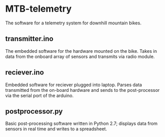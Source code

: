 # MTB-telemetry

The software for a telemetry system for downhill mountain bikes.

## transmitter.ino

The embedded software for the hardware mounted on the bike. Takes in data from the onboard array of sensors and transmits via radio module.

## reciever.ino

Embedded software for reciever plugged into laptop. Parses data transmitted from the on-board hardware and sends to the post-processor via the serial port of the arduino.

## postprocessor.py

Basic post-processing software written in Python 2.7; displays data from sensors in real time and writes to a spreadsheet.